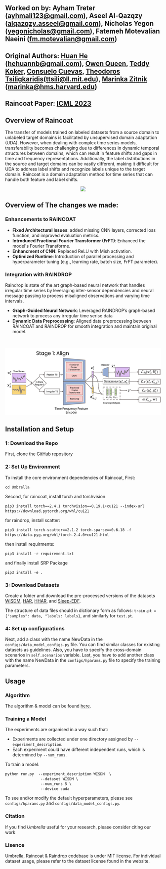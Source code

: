 ## Worked on by: Ayham Treter (ayhmali123@gmail.com), Aseel Al-Qazqzy (alqazqzy.asseel@gmail.com), Nicholas Yegon (yegonicholas@gmail.com), Fatemeh Motevalian Naeini (fm.motevalian@gmail.com)

## Original Authors: [Huan He](https://hehuannb.github.io/) (hehuannb@gmail.com), [Owen Queen](https://www.linkedin.com/in/owen-queen-0348561a2/), [Teddy Koker](https://teddykoker.com/), [Consuelo Cuevas](https://consuelo-cuevas.editorx.io/home), [Theodoros Tsiligkaridis](https://github.com/mims-harvard/Raindrop)(ttsili@ll.mit.edu), [Marinka Zitnik](https://zitniklab.hms.harvard.edu/) (marinka@hms.harvard.edu)

## Raincoat Paper: [ICML 2023](https://arxiv.org/abs/2302.03133)

## Overview of Raincoat

The transfer of models trained on labeled datasets from a source domain to unlabeled target domains is facilitated by unsupervised domain adaptation (UDA). However, when dealing with complex time series models, transferability becomes challenging due to differences in dynamic temporal structures between domains, which can result in feature shifts and gaps in time and frequency representations. Additionally, the label distributions in the source and target domains can be vastly different, making it difficult for UDA to address label shifts and recognize labels unique to the target domain. Raincoat is a domain adaptation method for time series that can handle both feature and label shifts.

<p align="center">
<img src="https://zitniklab.hms.harvard.edu/img/Raincoat-method.png">
</p>

## Overview of The changes we made:
### Enhancements to RAINCOAT
- **Fixed Architectural Issues**: added missing CNN layers, corrected loss function, and improved evaluation metrics.
- **Introduced Fractional Fourier Transformer (FrFT)**: Enhanced the model's Fourier Transforme.
- **Enhancment of CNN**: Replaced ReLU with Mish activation.
- **Optimized Runtime**: Introduction of parallel processing and hyperparameter tuning (e.g., learning rate, batch size, FrFT parameter).

### Integration with RAINDROP
Raindrop is state of the art  graph-based neural network that handles irregular time series by leveraging inter-sensor
dependencies and neural message passing to process misaligned observations and varying time
intervals.

- **Graph-Guided Neural Network**: Leveraged RAINDROP’s graph-based network to process any irregular time serise data
- **Dynamic Data Preprocessing**: Aligned data preprocessing between RAINCOAT and RAINDROP for smooth integration and maintain original model.

<br>
<p align="center">
<img src="Umbrella.png">
</p>

## Installation and Setup

### 1: Download the Repo

First, clone the GitHub repository

### 2: Set Up Environment

To install the core environment dependencies of Raincoat, 
First:
```
cd Umbrella
```

Second, for raincoat, install torch and torchvision:
```
pip3 install torch==2.4.1 torchvision==0.19.1+cu121 --index-url https://download.pytorch.org/whl/cu121
```
for raindrop, install scatter:
```
pip3 install torch-scatter==2.1.2 torch-sparse==0.6.18 -f https://data.pyg.org/whl/torch-2.4.0+cu121.html
```
then install requirments:
```
pip3 install -r requirement.txt
```
and finally install SRP Package
```
pip3 install -e .
```


    
### 3: Download Datasets
Create a folder and download the pre-processed versions of the datasets [WISDM](https://researchdata.ntu.edu.sg/dataset.xhtml?persistentId=doi:10.21979/N9/KJWE5B), [HAR](https://researchdata.ntu.edu.sg/dataset.xhtml?persistentId=doi:10.21979/N9/0SYHTZ), [HHAR](https://researchdata.ntu.edu.sg/dataset.xhtml?persistentId=doi:10.21979/N9/OWDFXO), and [Sleep-EDF](https://researchdata.ntu.edu.sg/dataset.xhtml?persistentId=doi:10.21979/N9/UD1IM9).

The structure of data files should in dictionary form as follows:
`train.pt = {"samples": data, "labels: labels}`, and similarly for `test.pt`.



### 4: Set up configurations
Next, add a class with the name NewData in the `configs/data_model_configs.py` file. 
You can find similar classes for existing datasets as guidelines. 
Also, you have to specify the cross-domain scenarios in `self.scenarios` variable.
Last, you have to add another class with the name NewData in the `configs/hparams.py` file to specify
the training parameters.


## Usage 

### Algorithm 
The algorithm & model can be found [here](Umbrella/raincoat.py). 


### Training a Model

The experiments are organised in a way such that:
- Experiments are collected under one directory assigned by `--experiment_description`.
- Each experiment could have different independent runs, which is determined by `--num_runs`.

To train a model:

```
python run.py  --experiment_description WISDM  \
                --dataset WISDM \
                --num_runs 5 \
                --device cuda
```


To see and/or modify the default hyperparameters, please see `configs/hparams.py` and `configs/data_model_configs.py`.

### Citation
If you find *Umbrella* useful for your research, please consider citing our work

### Lisence
Umbrella, Raincoat & Raindrop codebase is under MIT license. For individual dataset usage, please refer to the dataset license found in the website.